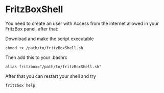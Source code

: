 # FritzBoxShell

You need to create an user with Access from the internet allowed in your FritzBox panel, after that:

Download and make the script executable
```
chmod +x /path/to/fritzBoxShell.sh
```

Then add this to your .bashrc
```
alias fritzbox="/path/to/fritzBoxShell.sh"
```

After that you can restart your shell and try
```
fritzbox help
```
